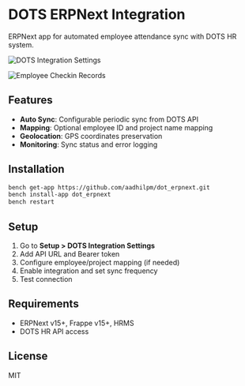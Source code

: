 # DOTS ERPNext Integration

ERPNext app for automated employee attendance sync with DOTS HR system.

![DOTS Integration Settings](https://github.com/user-attachments/assets/5cf677f1-5f48-4dee-8752-8c1f2e921e19)

![Employee Checkin Records](https://github.com/user-attachments/assets/3b0e8cb1-db29-4081-9be1-a9a9370761e6)

## Features

- **Auto Sync**: Configurable periodic sync from DOTS API
- **Mapping**: Optional employee ID and project name mapping  
- **Geolocation**: GPS coordinates preservation
- **Monitoring**: Sync status and error logging

## Installation

```bash
bench get-app https://github.com/aadhilpm/dot_erpnext.git
bench install-app dot_erpnext
bench restart
```

## Setup

1. Go to **Setup > DOTS Integration Settings**
2. Add API URL and Bearer token
3. Configure employee/project mapping (if needed)
4. Enable integration and set sync frequency
5. Test connection

## Requirements

- ERPNext v15+, Frappe v15+, HRMS
- DOTS HR API access

## License

MIT
